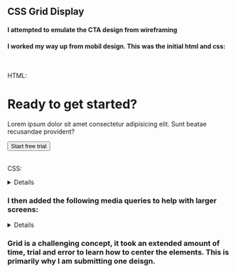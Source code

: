 ## CSS Grid Display

#### I attempted to emulate the CTA design from wireframing

#### I worked my way up from mobil design. This was the initial html and css:

<br/>

HTML:

<body>
    <div id="h1"><h1>Ready to get started?</h1></div>
    <div id="p"><p>Lorem ipsum dolor sit amet consectetur adipisicing elit. Sunt beatae recusandae provident?</p></div>
    <div id="button"><button>Start free trial</button></div>
</body>
</html>

<br/>

CSS: 
<details>
body {
    display: grid;
    grid-template-columns: 1fr 1fr 1fr;
    grid-template-rows: 1fr 1fr 1fr;
    font-family: "Crimson Text", serif;
    font-weight: 400;
    font-style: normal;
}


#container-1 {
    display: grid;
    grid-area: 2/2;
}

#h1 {
    display: flex;
    justify-content: center;
    padding-right: 30px;
    grid-area: 2/2;
    /* padding-left: 20%; */
    padding: auto;
}

#p {
    grid-area: 3/2;
    /* font-size: */
    /* padding-left: 10%; */
    padding: auto;
}

#button {
    display: flex;
    justify-content: center;
    grid-area: 4/2;
    border-radius: 5px;
    width: 60%;
    length: 80%;
    padding-left: 10%;
    padding: auto;
}

button {
    /* padding-left:; */
    background-color: black;
    color: white;
    font-family: "Crimson Text", serif;
    font-weight: 100;
}
</details>


### I then added the following media queries to help with larger screens:

<details>

@media (min-width: 700px) {
        h1{
            padding-right: 10%;
        }

        p{
            display: flex;
            justify-content: center;
            padding-right: 10%;
        }
    }

</details>


### Grid is a challenging concept, it took an extended amount of time, trial and error to learn how to center the elements. This is primarily why I am submitting one deisgn.